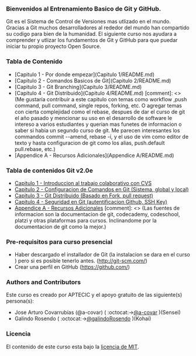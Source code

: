 ### Bienvenidos al Entrenamiento Basico de Git y GitHub.

Git es el Sistema de Control de Versiones mas utlizado en el mundo. Gracias a Git muchos desarrolladores al rededor del mundo han compartido su codigo para bien de la humanidad. El siguiente curso nos ayudara a comprender y utlizar los fundamentos de Git y GitHub para que puedar iniciar tu propio proyecto Open Source.

### Tabla de Contenido

* [Capitulo 1 - Por donde empezar](Capitulo 1/README.md)
* [Capitulo 2 - Comandos Basicos de Git](Capitulo 2/README.md)
* [Capitulo 3 - Git Branching](Capitulo 3/README.md)
* [Capitulo 4 - Git Distribuido](Capitulo 4/README.md) [comment]: <> (Me gustaría contribuir a este capitulo con temas como workflow ,push command, pull command, single repos, forking, etc. O agregar temas con cierta complejidad como el rebase, despues de dar el curso de git el año pasado y mencionar su uso en el desarrollo de software le intereso a varios estudiantes y querian mas funetes de informacion o saber si habia un segundo curso de git. Me parecen interesantes los commandos commit --amend, rebase -i, y el uso de vim como editor de texto y hasta configuracion de git como los alias, push.default pull.rebase, etc.)
* [Appendice A - Recursos Adicionales](Appendice A/README.md)

### Tabla de contenidos Git v2.0e
* [Capitulo 1 - Introduccion al trabajo colaborativo con CVS](#)
* [Capitulo 2 - Configuracion de Comandos en Git (Sistema, global y local)](#)
* [Capitulo 3 - Git Distribuido (Basado en Fork, pull request)](#)
* [Capitulo 4 - Seguridad en Git (autentificacion Github, SSH Key)](#)
* [Appendice A - Recursos Adicionales](#) [comment]: <> (Las fuentes de informacion son la documentacion de git, codecademy, codeschool, platzi y otras plataformas para cursos. Inclinandome por la documentacion de git como la mejor.)

### Pre-requisitos para curso presencial

* Haber descargado el installador de  Git (la instalacion se dara en el curso ) pero si es posible tenerlo antes. (http://git-scm.com/)
* Crear una perfil en GitHub (https://github.com/)


### Authors and Contributors
Este curso es creado por APTECIC y el apoyo gratuito de las siguiente(s) persona(s):
* Jose Arturo Covarrubias (@a-covar) ( :octocat:->[@a-covar](https://github.com/a-covar) )(Sensei)
* Galindo Rosendo  ( :octocat:->[@galindoRosendo](https://github.com/galindoRosendo) )(Kohai)

### Licencia
El contenido de este curso esta bajo la [licencia de MIT](LICENCE.md).
